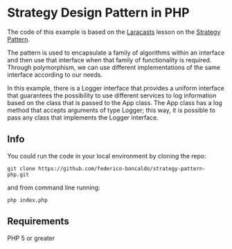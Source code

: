 # Strategy Design Pattern in PHP

The code of this example is based on the [Laracasts](https://laracasts.com/) lesson on the [Strategy Pattern](https://laracasts.com/series/design-patterns-in-php/episodes/4).

The pattern is used to encapsulate a family of algorithms within an interface and then use that interface when that family of functionality is required. Through polymorphism, we can use different implementations of the same interface according to our needs.

In this example, there is a Logger interface that provides a uniform interface that guarantees the possibility to use different services to log information based on the class that is passed to the App class. The App class has a log method that accepts arguments of type Logger; this way, it is possible to pass any class that implements the Logger interface.

## Info

You could run the code in your local environment by cloning the repo:

`git clone https://github.com/federico-boncaldo/strategy-pattern-php.git`

and from command line running:

`php index.php`

## Requirements

PHP 5 or greater